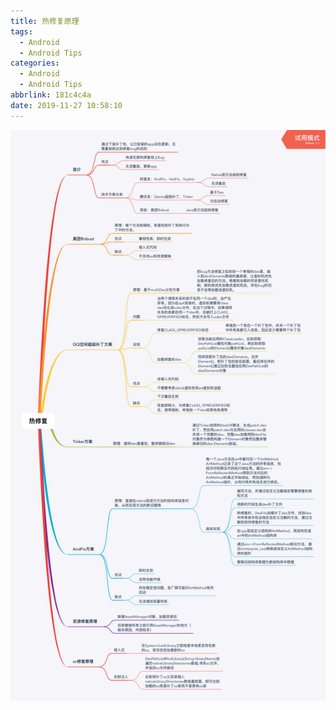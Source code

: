 ```yaml
---
title: 热修复原理
tags:
  - Android
  - Android Tips
categories:
  - Android
  - Android Tips
abbrlink: 181c4c4a
date: 2019-11-27 10:58:10
---
```


![](https://raw.githubusercontent.com/zhangmiaocc/blogImageResource/master/img/20191127105848.png)

<!--more-->

